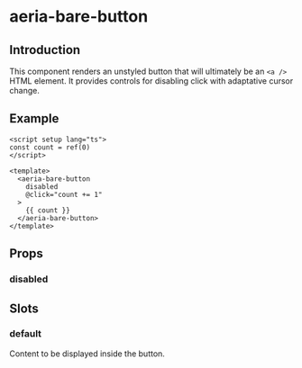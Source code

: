 # aeria-bare-button

## Introduction

This component renders an unstyled button that will ultimately be an `<a />` HTML element. It provides controls for disabling click with adaptative cursor change.

## Example

```vue
<script setup lang="ts">
const count = ref(0)
</script>

<template>
  <aeria-bare-button
    disabled
    @click="count += 1"
  >
    {{ count }}
  </aeria-bare-button>
</template>
```

## Props

### disabled <Badge type="tip" text="boolean" /> <Badge type="tip" text="optional" />

## Slots

### default

Content to be displayed inside the button.
